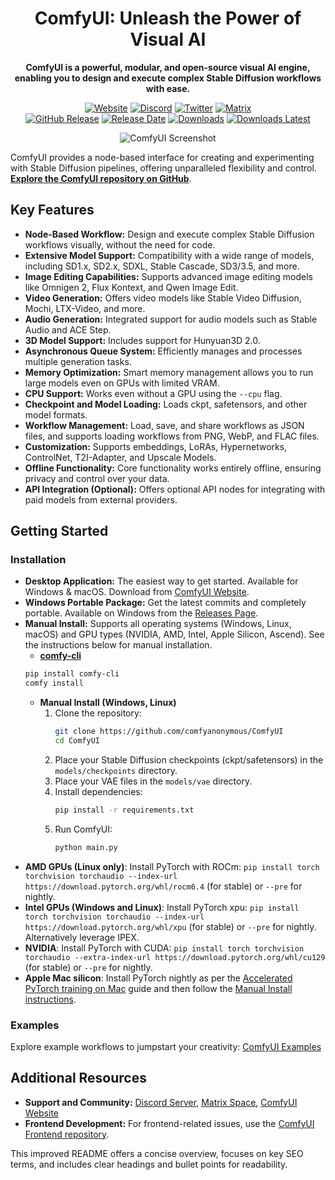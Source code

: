 <div align="center">

# ComfyUI: Unleash the Power of Visual AI

**ComfyUI is a powerful, modular, and open-source visual AI engine, enabling you to design and execute complex Stable Diffusion workflows with ease.**

[![Website][website-shield]][website-url]
[![Discord][discord-shield]][discord-url]
[![Twitter][twitter-shield]][twitter-url]
[![Matrix][matrix-shield]][matrix-url]
<br>
[![GitHub Release][github-release-shield]][github-release-link]
[![Release Date][github-release-date-shield]][github-release-link]
[![Downloads][github-downloads-shield]][github-downloads-link]
[![Downloads Latest][github-downloads-latest-shield]][github-downloads-link]

[matrix-shield]: https://img.shields.io/badge/Matrix-000000?style=flat&logo=matrix&logoColor=white
[matrix-url]: https://app.element.io/#/room/%23comfyui_space%3Amatrix.org
[website-shield]: https://img.shields.io/badge/ComfyOrg-4285F4?style=flat
[website-url]: https://www.comfy.org/
[discord-shield]: https://img.shields.io/badge/dynamic/json?url=https%3A%2F%2Fdiscord.com%2Fapi%2Finvites%2Fcomfyorg%3Fwith_counts%3Dtrue&query=%24.approximate_member_count&logo=discord&logoColor=white&label=Discord&color=green&suffix=%20total
[discord-url]: https://www.comfy.org/discord
[twitter-shield]: https://img.shields.io/twitter/follow/ComfyUI
[twitter-url]: https://x.com/ComfyUI
[github-release-shield]: https://img.shields.io/github/v/release/comfyanonymous/ComfyUI?style=flat&sort=semver
[github-release-link]: https://github.com/comfyanonymous/ComfyUI/releases
[github-release-date-shield]: https://img.shields.io/github/release-date/comfyanonymous/ComfyUI?style=flat
[github-downloads-shield]: https://img.shields.io/github/downloads/comfyanonymous/ComfyUI/total?style=flat
[github-downloads-latest-shield]: https://img.shields.io/github/downloads/comfyanonymous/ComfyUI/latest/total?style=flat&label=downloads%40latest
[github-downloads-link]: https://github.com/comfyanonymous/ComfyUI/releases

![ComfyUI Screenshot](https://github.com/user-attachments/assets/7ccaf2c1-9b72-41ae-9a89-5688c94b7abe)
</div>

ComfyUI provides a node-based interface for creating and experimenting with Stable Diffusion pipelines, offering unparalleled flexibility and control.  [**Explore the ComfyUI repository on GitHub**](https://github.com/comfyanonymous/ComfyUI).

## Key Features

*   **Node-Based Workflow:** Design and execute complex Stable Diffusion workflows visually, without the need for code.
*   **Extensive Model Support:** Compatibility with a wide range of models, including SD1.x, SD2.x, SDXL, Stable Cascade, SD3/3.5, and more.
*   **Image Editing Capabilities:** Supports advanced image editing models like Omnigen 2, Flux Kontext, and Qwen Image Edit.
*   **Video Generation:** Offers video models like Stable Video Diffusion, Mochi, LTX-Video, and more.
*   **Audio Generation:** Integrated support for audio models such as Stable Audio and ACE Step.
*   **3D Model Support:** Includes support for Hunyuan3D 2.0.
*   **Asynchronous Queue System:** Efficiently manages and processes multiple generation tasks.
*   **Memory Optimization:** Smart memory management allows you to run large models even on GPUs with limited VRAM.
*   **CPU Support:** Works even without a GPU using the `--cpu` flag.
*   **Checkpoint and Model Loading:** Loads ckpt, safetensors, and other model formats.
*   **Workflow Management:** Load, save, and share workflows as JSON files, and supports loading workflows from PNG, WebP, and FLAC files.
*   **Customization:** Supports embeddings, LoRAs, Hypernetworks, ControlNet, T2I-Adapter, and Upscale Models.
*   **Offline Functionality:** Core functionality works entirely offline, ensuring privacy and control over your data.
*   **API Integration (Optional):**  Offers optional API nodes for integrating with paid models from external providers.

## Getting Started

### Installation

*   **Desktop Application:** The easiest way to get started. Available for Windows & macOS. Download from [ComfyUI Website](https://www.comfy.org/download).
*   **Windows Portable Package:** Get the latest commits and completely portable.  Available on Windows from the [Releases Page](https://github.com/comfyanonymous/ComfyUI/releases).
*   **Manual Install:** Supports all operating systems (Windows, Linux, macOS) and GPU types (NVIDIA, AMD, Intel, Apple Silicon, Ascend). See the instructions below for manual installation.
    *   **[comfy-cli](https://docs.comfy.org/comfy-cli/getting-started)**
    ```bash
    pip install comfy-cli
    comfy install
    ```
    *   **Manual Install (Windows, Linux)**
        1.  Clone the repository:
            ```bash
            git clone https://github.com/comfyanonymous/ComfyUI
            cd ComfyUI
            ```
        2.  Place your Stable Diffusion checkpoints (ckpt/safetensors) in the `models/checkpoints` directory.
        3.  Place your VAE files in the `models/vae` directory.
        4.  Install dependencies:
            ```bash
            pip install -r requirements.txt
            ```
        5.  Run ComfyUI:
            ```bash
            python main.py
            ```
*   **AMD GPUs (Linux only)**:  Install PyTorch with ROCm: `pip install torch torchvision torchaudio --index-url https://download.pytorch.org/whl/rocm6.4` (for stable) or `--pre` for nightly.
*   **Intel GPUs (Windows and Linux)**: Install PyTorch xpu: `pip install torch torchvision torchaudio --index-url https://download.pytorch.org/whl/xpu` (for stable) or `--pre` for nightly. Alternatively leverage IPEX.
*   **NVIDIA**: Install PyTorch with CUDA:  `pip install torch torchvision torchaudio --extra-index-url https://download.pytorch.org/whl/cu129` (for stable) or `--pre` for nightly.
*   **Apple Mac silicon**: Install PyTorch nightly as per the [Accelerated PyTorch training on Mac](https://developer.apple.com/metal/pytorch/) guide and then follow the [Manual Install instructions](#manual-install-windows-linux).

### Examples

Explore example workflows to jumpstart your creativity: [ComfyUI Examples](https://comfyanonymous.github.io/ComfyUI_examples/)

## Additional Resources

*   **Support and Community:** [Discord Server](https://www.comfy.org/discord), [Matrix Space](https://app.element.io/#/room/%23comfyui_space%3Amatrix.org), [ComfyUI Website](https://www.comfy.org/)
*   **Frontend Development:** For frontend-related issues, use the [ComfyUI Frontend repository](https://github.com/Comfy-Org/ComfyUI_frontend).

This improved README offers a concise overview, focuses on key SEO terms, and includes clear headings and bullet points for readability.